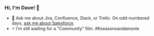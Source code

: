 ### Hi, I'm Dave! 👋

- 💬 Ask me about Jira, Confluence, Slack, or Trello. On odd-numbered days, [ask me about Salesforce](https://trailblazer.me/id/daveliao).
- ⚡ I'm still waiting for a "Community" film. #6seasonsandamovie
